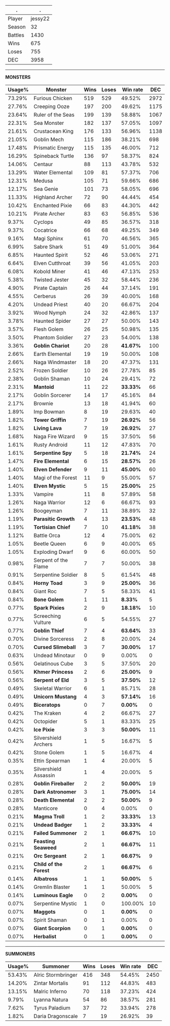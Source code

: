 .|.
|-|-
Player|jessy22
Season|32
Battles|1430
Wins|675
Loses|755
DEC|3958

---
**MONSTERS**

Usage%|Monster|Wins|Loses|Win rate|DEC|
-|-|-|-|-|-|
73.29%|Furious Chicken|519|529|49.52%|2972|
27.76%|Creeping Ooze|197|200|49.62%|1175|
23.64%|Ruler of the Seas|199|139|58.88%|1067|
22.31%|Sea Monster|182|137|57.05%|1097|
21.61%|Crustacean King|176|133|56.96%|1138|
21.05%|Goblin Mech|115|186|38.21%|698|
17.48%|Prismatic Energy|115|135|46.00%|712|
16.29%|Spineback Turtle|136|97|58.37%|824|
14.06%|Centaur|88|113|43.78%|532|
13.29%|Water Elemental|109|81|57.37%|706|
12.31%|Medusa|105|71|59.66%|686|
12.17%|Sea Genie|101|73|58.05%|696|
11.33%|Highland Archer|72|90|44.44%|454|
10.42%|Enchanted Pixie|66|83|44.30%|442|
10.21%|Pirate Archer|83|63|56.85%|536|
9.37%|Cyclops|49|85|36.57%|318|
9.37%|Cocatrice|66|68|49.25%|349|
9.16%|Magi Sphinx|61|70|46.56%|365|
6.99%|Sabre Shark|51|49|51.00%|364|
6.85%|Haunted Spirit|52|46|53.06%|271|
6.64%|Elven Cutthroat|39|56|41.05%|203|
6.08%|Kobold Miner|41|46|47.13%|253|
5.38%|Twisted Jester|45|32|58.44%|236|
4.90%|Pirate Captain|26|44|37.14%|191|
4.55%|Cerberus|26|39|40.00%|168|
4.20%|Undead Priest|40|20|66.67%|204|
3.92%|Wood Nymph|24|32|42.86%|137|
3.78%|Haunted Spider|27|27|50.00%|143|
3.57%|Flesh Golem|26|25|50.98%|135|
3.50%|Phantom Soldier|27|23|54.00%|138|
3.36%|**Goblin Chariot**|20|28|**41.67%**|100|
2.66%|Earth Elemental|19|19|50.00%|108|
2.66%|Naga Windmaster|18|20|47.37%|131|
2.52%|Frozen Soldier|10|26|27.78%|85|
2.38%|Goblin Shaman|10|24|29.41%|72|
2.31%|**Mantoid**|11|22|**33.33%**|66|
2.17%|Goblin Sorcerer|14|17|45.16%|84|
2.17%|Brownie|13|18|41.94%|60|
1.89%|Imp Bowman|8|19|29.63%|40|
1.82%|**Tower Griffin**|7|19|**26.92%**|56|
1.82%|**Living Lava**|7|19|**26.92%**|27|
1.68%|Naga Fire Wizard|9|15|37.50%|56|
1.61%|Rusty Android|11|12|47.83%|70|
1.61%|**Serpentine Spy**|5|18|**21.74%**|24|
1.47%|**Fire Elemental**|6|15|**28.57%**|26|
1.40%|**Elven Defender**|9|11|**45.00%**|60|
1.40%|Magi of the Forest|11|9|55.00%|57|
1.40%|**Elven Mystic**|5|15|**25.00%**|25|
1.33%|Vampire|11|8|57.89%|58|
1.26%|Naga Warrior|12|6|66.67%|93|
1.26%|Boogeyman|7|11|38.89%|32|
1.19%|**Parasitic Growth**|4|13|**23.53%**|48|
1.19%|**Tortisian Chief**|7|10|**41.18%**|38|
1.12%|Battle Orca|12|4|75.00%|62|
1.05%|Beetle Queen|6|9|40.00%|65|
1.05%|Exploding Dwarf|9|6|60.00%|50|
0.98%|Serpent of the Flame|7|7|50.00%|38|
0.91%|Serpentine Soldier|8|5|61.54%|48|
0.84%|**Horny Toad**|3|9|**25.00%**|36|
0.84%|Giant Roc|7|5|58.33%|41|
0.84%|**Bone Golem**|1|11|**8.33%**|5|
0.77%|**Spark Pixies**|2|9|**18.18%**|10|
0.77%|Screeching Vulture|6|5|54.55%|27|
0.77%|**Goblin Thief**|7|4|**63.64%**|33|
0.70%|Divine Sorceress|2|8|20.00%|24|
0.70%|**Cursed Slimeball**|3|7|**30.00%**|17|
0.63%|Undead Minotaur|0|9|0.00%|0|
0.56%|Gelatinous Cube|3|5|37.50%|20|
0.56%|**Khmer Princess**|2|6|**25.00%**|9|
0.56%|**Serpent of Eld**|3|5|**37.50%**|12|
0.49%|Skeletal Warrior|6|1|85.71%|28|
0.49%|**Unicorn Mustang**|4|3|**57.14%**|16|
0.49%|**Biceratops**|0|7|**0.00%**|0|
0.42%|The Kraken|4|2|66.67%|27|
0.42%|Octopider|5|1|83.33%|25|
0.42%|**Ice Pixie**|3|3|**50.00%**|11|
0.42%|Silvershield Archers|1|5|16.67%|5|
0.42%|Stone Golem|1|5|16.67%|4|
0.35%|Ettin Spearman|1|4|20.00%|5|
0.35%|Silvershield Assassin|1|4|20.00%|5|
0.28%|**Goblin Fireballer**|2|2|**50.00%**|19|
0.28%|**Dark Astronomer**|3|1|**75.00%**|14|
0.28%|**Death Elemental**|2|2|**50.00%**|9|
0.28%|Manticore|0|4|0.00%|0|
0.21%|**Magma Troll**|1|2|**33.33%**|13|
0.21%|**Undead Badger**|1|2|**33.33%**|4|
0.21%|**Failed Summoner**|2|1|**66.67%**|10|
0.21%|**Feasting Seaweed**|2|1|**66.67%**|11|
0.21%|**Orc Sergeant**|2|1|**66.67%**|9|
0.21%|**Child of the Forest**|2|1|**66.67%**|6|
0.14%|**Albatross**|1|1|**50.00%**|5|
0.14%|Gremlin Blaster|1|1|50.00%|5|
0.14%|**Luminous Eagle**|0|2|**0.00%**|0|
0.07%|Serpentine Mystic|1|0|100.00%|10|
0.07%|**Maggots**|0|1|**0.00%**|0|
0.07%|Spirit Shaman|0|1|0.00%|0|
0.07%|**Giant Scorpion**|0|1|**0.00%**|0|
0.07%|**Herbalist**|0|1|**0.00%**|0|

---
**SUMMONERS**

Usage%|Summoner|Wins|Loses|Win rate|DEC|
-|-|-|-|-|-|
53.43%|Alric Stormbringer|416|348|54.45%|2450|
14.20%|Zintar Mortalis|91|112|44.83%|483|
13.15%|Malric Inferno|70|118|37.23%|424|
9.79%|Lyanna Natura|54|86|38.57%|281|
7.62%|Tyrus Paladium|37|72|33.94%|278|
1.82%|Daria Dragonscale|7|19|26.92%|39|
